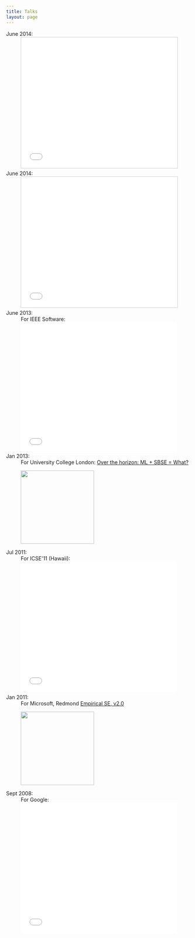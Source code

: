 ```yaml
---
title: Talks
layout: page
---
```


<dl>

<dt>June 2014:
<dd> 

<iframe src="//www.slideshare.net/slideshow/embed_code/35231317"
width="427" height="356" frameborder="0"
marginwidth="0" marginheight="0" scrolling="no"
style="border:1px solid #CCC; border-width:1px;
margin-bottom:5px; max-width: 100%;"
allowfullscreen> </iframe> 

<dt>June 2014:
<dd>
<iframe
src="//www.slideshare.net/slideshow/embed_code/35231172"
width="427" height="356" frameborder="0"
marginwidth="0" marginheight="0" scrolling="no"
style="border:1px solid #CCC; border-width:1px;
margin-bottom:5px; max-width: 100%;"
allowfullscreen> </iframe>


<dt>June 2013: 
<dd>For IEEE Software:   
<iframe width="427" height="356" src="//www.youtube.com/embed/nO6X0azR0nw" frameborder="0" allowfullscreen></iframe>



<dt>Jan 2013:
<dd>For University College London: 
<a href="http://menzies.us/talks/ucl13">Over the horizon: ML + SBSE = What?</a>

<p><a href="http://menzies.us/talks/ucl13"><img 
	src="http://menzies.us/img/timmcow.png" width=200></a>

<dt>Jul 2011:
<dd>For ICSE'11 (Hawaii):<br>

<iframe src="//www.slideshare.net/slideshow/embed_code/6690764" width="427" height="356" frameborder="0" marginwidth="0" marginheight="0" scrolling="no" style="border:1px ; border-width:1px; margin-bottom:5px; max-width: 100%;" allowfullscreen> </iframe>

<dt>Jan 2011: 
<dd>For Microsoft, Redmond 
<a href="http://ai-at-wvu.blogspot.com/2011/01/talk-at-microsoft-research-jan-27-2011.html">Empirical SE, v2.0</a>


<p>
<a href=http://ai-at-wvu.blogspot.com/2011/01/talk-at-microsoft-research-jan-27-2011.html"><img 
	src="http://2.bp.blogspot.com/_5hXLvxBpB5s/TUKYJVk986I/AAAAAAAAAPg/wIoubWt6Uxw/s320/Screen+shot+2011-01-28+at+2.01.49+AM.png" width=200></a>


   
<dt>
Sept 2008:
<dd>
For Google:    
<iframe width="427" height="356" src="//www.youtube.com/embed/vrvRsZsoMp8" frameborder="0" allowfullscreen></iframe>

</dl>
